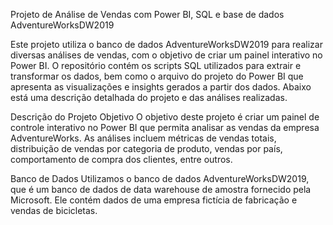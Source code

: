 


Projeto de Análise de Vendas com Power BI, SQL  e base de dados AdventureWorksDW2019

Este projeto utiliza o banco de dados AdventureWorksDW2019 para realizar diversas análises de vendas, com o objetivo de criar um painel interativo no Power BI. O repositório contém os scripts SQL utilizados para extrair e transformar os dados, bem como o arquivo do projeto do Power BI que apresenta as visualizações e insights gerados a partir dos dados. Abaixo está uma descrição detalhada do projeto e das análises realizadas.

Descrição do Projeto
Objetivo
O objetivo deste projeto é criar um painel de controle interativo no Power BI que permita analisar as vendas da empresa AdventureWorks. As análises incluem métricas de vendas totais, distribuição de vendas por categoria de produto, vendas por país, comportamento de compra dos clientes, entre outros.

Banco de Dados
Utilizamos o banco de dados AdventureWorksDW2019, que é um banco de dados de data warehouse de amostra fornecido pela Microsoft. Ele contém dados de uma empresa fictícia de fabricação e vendas de bicicletas.

